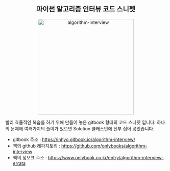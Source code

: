 <h2 align="center">파이썬 알고리즘 인터뷰 코드 스니펫</h2>

<p align="center">
    <img alt="algorithm-interview" width="300" src="https://user-images.githubusercontent.com/47745785/108156623-598b6100-7124-11eb-87ce-95f21bfb3ae5.jpg" />
</p>    

빨리 효율적인 복습을 하기 위해 만들어 놓은 gitbook 형태의 코드 스니펫 입니다. 하나의 문제에 여러가지의 풀이가 있으면 Solution 클래스안에 전부 집어 넣었습니다. 



* gitbook 주소 : <a href="https://inhyo.gitbook.io/algorithm-interview/" target="_blank">https://inhyo.gitbook.io/algorithm-interview/</a>
* 책의 github 레파지토리 : <a href="https://inhyo.gitbook.io/algorithm-interview/" target="_blank">https://github.com/onlybooks/algorithm-interview</a>
* 책의 정오표 주소 : <a href="https://inhyo.gitbook.io/algorithm-interview/" target="_blank">https://www.onlybook.co.kr/entry/algorithm-interview-errata</a>

